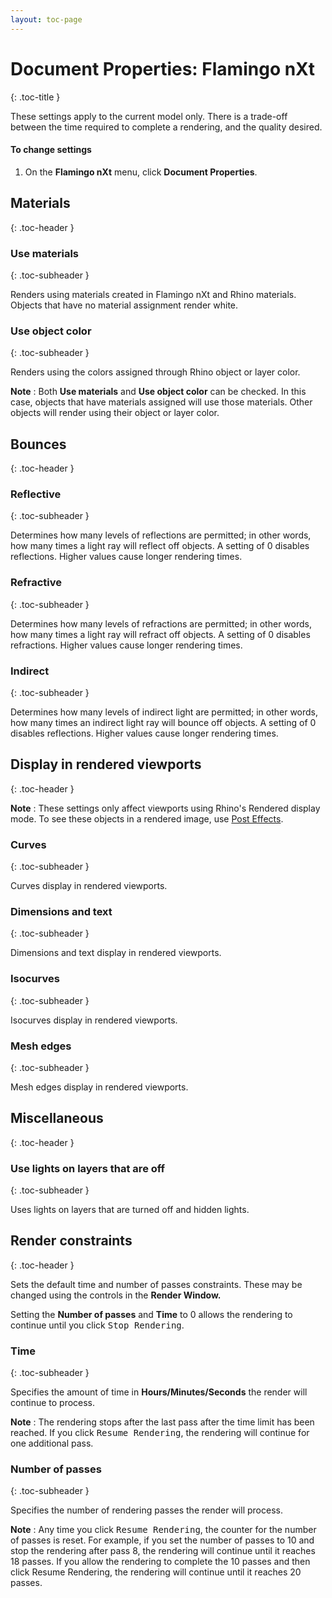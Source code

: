 ```yaml
---
layout: toc-page
---
```



# Document Properties: Flamingo nXt
{: .toc-title }

These settings apply to the current model only. There is a trade-off between the time required to complete a rendering, and the quality desired.


#### To change settings

 1. On the **Flamingo nXt** menu, click **Document Properties**.

## Materials
{: .toc-header }


### Use materials
{: .toc-subheader }

Renders using materials created in Flamingo nXt and Rhino materials. Objects that have no material assignment render white.


### Use object color
{: .toc-subheader }

Renders using the colors assigned through Rhino object or layer color.

 **Note** : Both **Use materials** and **Use object color** can be checked. In this case, objects that have materials assigned will use those materials. Other objects will render using their object or layer color.


## Bounces
{: .toc-header }


### Reflective
{: .toc-subheader }

Determines how many levels of reflections are permitted; in other words, how many times a light ray will reflect off objects. A setting of 0 disables reflections. Higher values cause longer rendering times.


### Refractive
{: .toc-subheader }

Determines how many levels of refractions are permitted; in other words, how many times a light ray will refract off objects. A setting of 0 disables refractions. Higher values cause longer rendering times.


### Indirect
{: .toc-subheader }

Determines how many levels of indirect light are permitted; in other words, how many times an indirect light ray will bounce off objects. A setting of 0 disables reflections. Higher values cause longer rendering times.


## Display in rendered viewports
{: .toc-header }

 **Note** : These settings only affect viewports using Rhino's Rendered display mode. To see these objects in a rendered image, use [Post Effects](render-window.html#postprocessingwireframe).


### Curves
{: .toc-subheader }

Curves display in rendered viewports.


### Dimensions and text
{: .toc-subheader }

Dimensions and text display in rendered viewports.


### Isocurves
{: .toc-subheader }

Isocurves display in rendered viewports.


### Mesh edges
{: .toc-subheader }

Mesh edges display in rendered viewports.


## Miscellaneous
{: .toc-header }


### Use lights on layers that are off
{: .toc-subheader }

Uses lights on layers that are turned off and hidden lights.


## Render constraints
{: .toc-header }

Sets the default time and number of passes constraints. These may be changed using the controls in the **Render Window.** 

Setting the **Number of passes** and **Time** to 0 allows the rendering to continue until you click <kbd>Stop Rendering</kbd>.


### Time
{: .toc-subheader }

Specifies the amount of time in **Hours/Minutes/Seconds** the render will continue to process.

 **Note** : The rendering stops after the last pass after the time limit has been reached. If you click <kbd>Resume Rendering</kbd>, the rendering will continue for one additional pass.


### Number of passes
{: .toc-subheader }

Specifies the number of rendering passes the render will process.

 **Note** : Any time you click <kbd>Resume Rendering</kbd>, the counter for the number of passes is reset. For example, if you set the number of passes to 10 and stop the rendering after pass 8, the rendering will continue until it reaches 18 passes. If you allow the rendering to complete the 10 passes and then click Resume Rendering, the rendering will continue until it reaches 20 passes.

